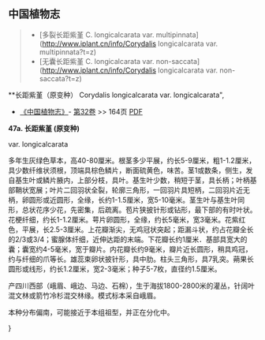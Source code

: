
## 中国植物志

> * [多裂长距紫堇  C.  longicalcarata var. multipinnata](http://www.iplant.cn/info/Corydalis longicalcarata var. multipinnata?t=z)
> * [无囊长距紫堇  C.  longicalcarata var. non-saccata](http://www.iplant.cn/info/Corydalis longicalcarata var. non-saccata?t=z)

**长距紫堇（原变种） Corydalis longicalcarata var. longicalcarata",

* [《中国植物志》](http://www.iplant.cn/frps)- [第32卷](http://www.iplant.cn/frps/vol/32) >> 164页 [PDF](http://www.iplant.cn/frps/pdf/32/164a.pdf)

**47a. 长距紫堇 (原变种)**

var. longicalcarata

多年生灰绿色草本，高40-80厘米。根茎多少平展，约长5-9厘米，粗1-1.2厘米，具少数纤维状须根，顶端具棕色鳞片，断面硫黄色，味苦。茎1或数条，侧生，发自基生叶或鳞片腋内，上部分枝，具叶。基生叶少数，稍短于茎，具长柄；叶柄基部鞘状宽展；叶片二回羽状全裂，轮廓三角形，一回羽片具短柄，二回羽片近无柄，卵圆形或近圆形，全缘，长约1-1.5厘米，宽5-10毫米。茎生叶与基生叶同形，总状花序少花，先密集，后疏离。苞片狭披针形或钻形，最下部的有时叶状。花梗纤细，约长1-1.2厘米。萼片卵圆形，全缘，约长5毫米，宽3毫米。花紫红色，平展，长2.5-3厘米。上花瓣渐尖，无鸡冠状突起；距漏斗状，约占花瓣全长的2/3或3/4；蜜腺体纤细，近伸达距的末端。下花瓣长约1厘米．基部具宽大的囊；囊宽约4-5毫米，宽于瓣片。内花瓣长约9毫米，瓣片近长圆形，稍具鸡冠，约与纤细的爪等长。雄蕊束卵状披针形，具中肋。柱头三角形，具7乳突。蒴果长圆形或线形，约长1.2厘米，宽2-3毫米；种子5-7枚，直径约1.5厘米。

产四川西部（峨眉、峨边、马边、石棉），生于海拔1800-2800米的灌丛，针阔叶混文林或箭竹冷杉混交林缘。模式标本采自峨眉。

本种分布偏南，可能接近于本组祖型，并正在分化中。

}